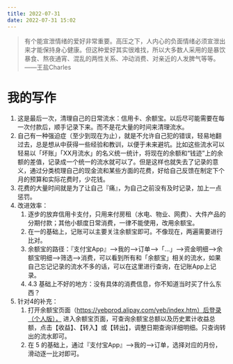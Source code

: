 ```yaml
---
title: 2022-07-31
date: 2022-07-31 15:02
---
```


>  有个能宣泄情绪的爱好非常重要。高压之下，人内心的负面情绪必须宣泄出来才能保持身心健康。但这种爱好其实很难找，所以大多数人采用的是暴饮暴食、熬夜通宵、混乱的两性关系、冲动消费、对亲近的人发脾气等等。——王盐Charles

# 我的写作
1. 这是最后一次，清理自己的日常流水：信用卡、余额宝。以后尽可能需要在每一次付款后，顺手记录下来。而不是花大量的时间来清理流水。
2. 自己有一种强迫症（至少到现在为止），就是不允许自己犯的错误，轻易地翻过去，总是想从中获得一些经验和教训，以便于未来避坑。比如这些流水可以轻易以「坏账」「XX月流水」的名义统一统计，将现在的余额和“钱迹”上的余额的差值，记录成一个统一的流水就可以了。但是这样也就失去了记录的意义，通过分类梳理自己的现金流和某些方面的花费，好给自己反馈在制定下个月的预算和实际花费时，少花钱。
3. 花费的大量时间就是为了让自己『痛』，为自己之前没有及时记录，加上一点惩罚。
4. 改进效率：
    1. 逐步的放弃信用卡支付，只用来付房租（水电、物业、网费）、大件产品的分期付款；其他小额度日常消费，一律不能使用，改用余额宝。
    2. 在一的基础上，记账可以主要关注余额宝即可。不像现在，两遍需要进行比对。
    3. 余额宝的路径：『支付宝App』—>我的—>订单—>「…」—>资金明细—>余额宝明细—>筛选—>消费，可以看到所有和「余额宝」相关的流水，如果自己忘记记录的流水不多的话，可以在这里进行查询，在记账App上记录。
    4. 4.3 基础上不好的地方：没有具体的消费信息，你不知道当时买了什么东西？
5. 针对4的补充：
    1. 打开余额宝页面（https://yebprod.alipay.com/yeb/index.htm）后登录（个人版）， 进入余额宝页面，可查询余额宝总额以及历史累计收益总额，点击【收益】、【转入】或【转出】，调整日期查询详细明细。只查询转出的流水即可。
    2. 在 5 的基础上，通过『支付宝App』—>我的—>订单，选择对应的月份，滑动逐一比对即可。
